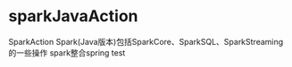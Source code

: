 # sparkJavaAction
SparkAction Spark(Java版本)包括SparkCore、SparkSQL、SparkStreaming的一些操作
spark整合spring
test
